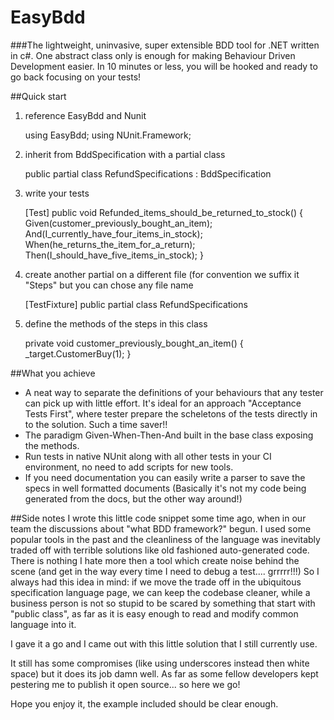 # EasyBdd 
###The lightweight, uninvasive, super extensible BDD tool for .NET written in c#. 
One abstract class only is enough for making Behaviour Driven Development easier.
In 10 minutes or less, you will be hooked and ready to go back focusing on your tests!

##Quick start
  1) reference EasyBdd and Nunit

        using EasyBdd;
        using NUnit.Framework;

  2) inherit from BddSpecification with a partial class

        public partial class RefundSpecifications : BddSpecification

  3) write your tests

        [Test]
        public void Refunded_items_should_be_returned_to_stock()
        {
            Given(customer_previously_bought_an_item);
            And(I_currently_have_four_items_in_stock);
            When(he_returns_the_item_for_a_return);
            Then(I_should_have_five_items_in_stock);
        }

  4) create another partial on a different file (for convention we suffix it "Steps" but you can chose any file name

        [TestFixture]
        public partial class RefundSpecifications

  5) define the methods of the steps in this class

        private void customer_previously_bought_an_item()
        {
            _target.CustomerBuy(1);
        }

##What you achieve
  - A neat way to separate the definitions of your behaviours that any tester can pick up with little effort. It's ideal for an approach "Acceptance Tests First", where tester prepare the scheletons of the tests directly in to the solution. Such a time saver!!
  - The paradigm Given-When-Then-And built in the base class exposing the methods. 
  - Run tests in native NUnit along with all other tests in your CI environment, no need to add scripts for new tools.
  - If you need documentation you can easily write a parser to save the specs in well formatted documents (Basically it's not my code being generated from the docs, but the other way around!)

##Side notes
I wrote this little code snippet some time ago, when in our team the discussions about "what BDD framework?" begun. I used some popular tools in the past and the cleanliness of the language was inevitably traded off with terrible solutions like old fashioned auto-generated code. There is nothing I hate more then a tool which create noise behind the scene (and get in the way every time I need to debug a test.... grrrrr!!!) So I always had this idea in mind: if we move the trade off in the ubiquitous specification language page, we can keep the codebase cleaner, while a business person is not so stupid to be scared by something that start with "public class", as far as it is easy enough to read and modify common language into it.

I gave it a go and I came out with this little solution that I still currently use.

It still has some compromises (like using underscores instead then white space) but it does its job damn well. As far as some fellow developers kept pestering me to publish it open source... so here we go!

Hope you enjoy it, the example included should be clear enough.